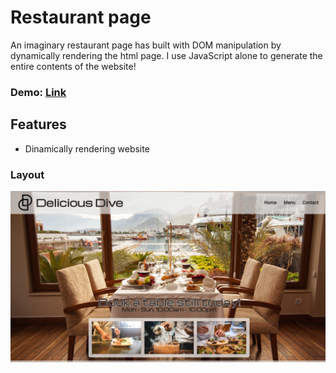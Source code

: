 # **Restaurant page**

An imaginary restaurant page has built with DOM manipulation by dynamically rendering the html page. I use JavaScript alone to generate the entire contents of the website!

### Demo: [Link](https://ev0clu.github.io/restaurant/)

## Features

-   Dinamically rendering website

### Layout

![layout picture](https://github.com/ev0clu/restaurant/blob/main/layout.png?raw=true)
